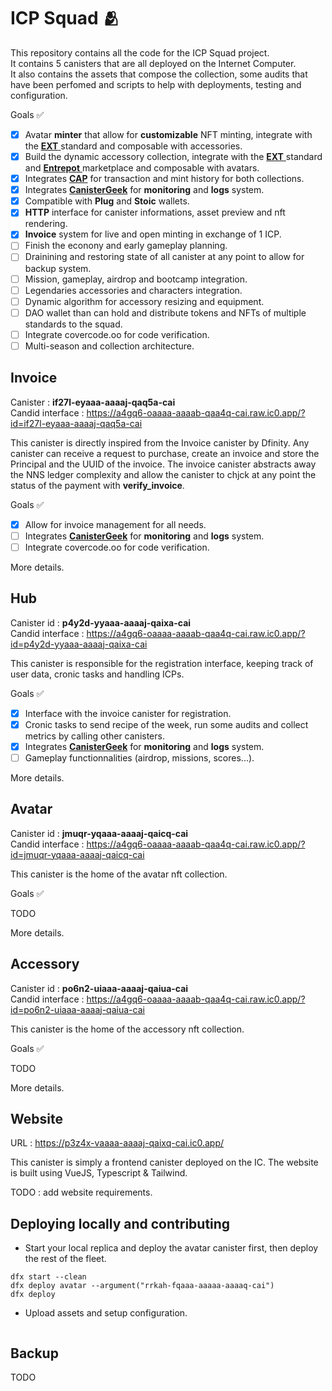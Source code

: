 # ICP Squad 🫂

This repository contains all the code for the ICP Squad project. <br/> It contains 5 canisters that are all deployed on the Internet Computer. <br/> It also contains the assets that compose the collection, some audits that have been perfomed and scripts to help with deployments, testing and configuration.

Goals ✅

- [x] Avatar **minter** that allow for **customizable** NFT minting, integrate with the <a href="https://github.com/aviate-labs/ext.std" target="_blank"> **EXT** </a> standard and composable with accessories.
- [x] Build the dynamic accessory collection, integrate with the <a href="https://github.com/aviate-labs/ext.std" target="_blank"> **EXT** </a> standard and <a href="https://github.com/Toniq-Labs/entrepot-app" target="_blank"> **Entrepot** </a> marketplace and composable with avatars.
- [x] Integrates [**CAP**](https://cap.ooo) for transaction and mint history for both collections.
- [x] Integrates [**CanisterGeek**](https://cusyh-iyaaa-aaaah-qcpba-cai.raw.ic0.app/) for **monitoring** and **logs** system.
- [x] Compatible with **Plug** and **Stoic** wallets.
- [x] **HTTP** interface for canister informations, asset preview and nft rendering.
- [x] **Invoice** system for live and open minting in exchange of 1 ICP.
- [ ] Finish the econony and early gameplay planning.
- [ ] Drainining and restoring state of all canister at any point to allow for backup system.
- [ ] Mission, gameplay, airdrop and bootcamp integration.
- [ ] Legendaries accessories and characters integration.
- [ ] Dynamic algorithm for accessory resizing and equipment.
- [ ] DAO wallet than can hold and distribute tokens and NFTs of multiple standards to the squad.
- [ ] Integrate covercode.oo for code verification.
- [ ] Multi-season and collection architecture.

## Invoice

Canister : **if27l-eyaaa-aaaaj-qaq5a-cai** <br/>
Candid interface : https://a4gq6-oaaaa-aaaab-qaa4q-cai.raw.ic0.app/?id=if27l-eyaaa-aaaaj-qaq5a-cai

This canister is directly inspired from the Invoice canister by Dfinity.
Any canister can receive a request to purchase, create an invoice and store the Principal and the UUID of the invoice.
The invoice canister abstracts away the NNS ledger complexity and allow the canister to chjck at any point the status of the payment with **verify_invoice**.

Goals ✅

- [x] Allow for invoice management for all needs.
- [ ] Integrates [**CanisterGeek**](https://cusyh-iyaaa-aaaah-qcpba-cai.raw.ic0.app/) for **monitoring** and **logs** system.
- [ ] Integrate covercode.oo for code verification.

More details.

## Hub

Canister id : **p4y2d-yyaaa-aaaaj-qaixa-cai** <br/>
Candid interface : https://a4gq6-oaaaa-aaaab-qaa4q-cai.raw.ic0.app/?id=p4y2d-yyaaa-aaaaj-qaixa-cai

This canister is responsible for the registration interface, keeping track of user data, cronic tasks and handling ICPs.

Goals ✅

- [x] Interface with the invoice canister for registration.
- [x] Cronic tasks to send recipe of the week, run some audits and collect metrics by calling other canisters.
- [x] Integrates [**CanisterGeek**](https://cusyh-iyaaa-aaaah-qcpba-cai.raw.ic0.app/) for **monitoring** and **logs** system.
- [ ] Gameplay functionnalities (airdrop, missions, scores...).

More details.

## Avatar

Canister id : **jmuqr-yqaaa-aaaaj-qaicq-cai** <br/>
Candid interface : https://a4gq6-oaaaa-aaaab-qaa4q-cai.raw.ic0.app/?id=jmuqr-yqaaa-aaaaj-qaicq-cai

This canister is the home of the avatar nft collection.

Goals ✅

TODO

More details.

## Accessory

Canister id : **po6n2-uiaaa-aaaaj-qaiua-cai** <br/>
Candid interface : https://a4gq6-oaaaa-aaaab-qaa4q-cai.raw.ic0.app/?id=po6n2-uiaaa-aaaaj-qaiua-cai

This canister is the home of the accessory nft collection.

Goals ✅

TODO

More details.

## Website

URL : https://p3z4x-vaaaa-aaaaj-qaixq-cai.ic0.app/

This canister is simply a frontend canister deployed on the IC. The website is built using VueJS, Typescript & Tailwind.

TODO : add website requirements.

## Deploying locally and contributing

- Start your local replica and deploy the avatar canister first, then deploy the rest of the fleet.

```
dfx start --clean
dfx deploy avatar --argument("rrkah-fqaaa-aaaaa-aaaaq-cai")
dfx deploy
```

- Upload assets and setup configuration.

```

```

## Backup

TODO
